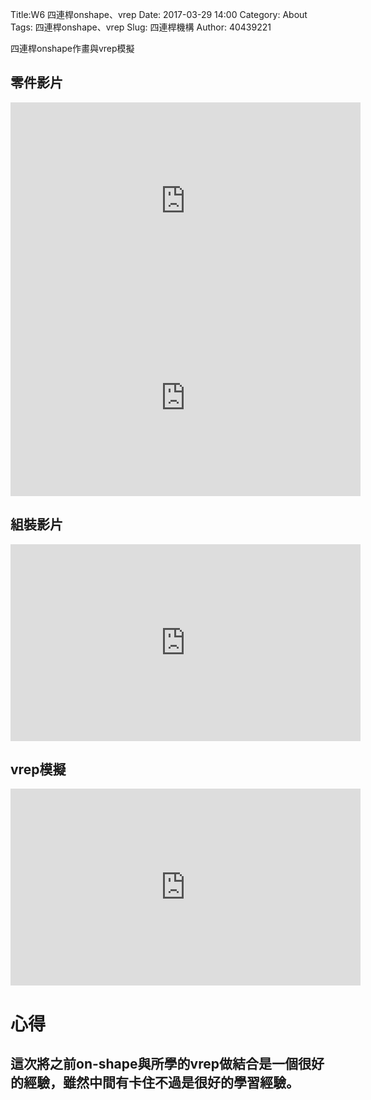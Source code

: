 Title:W6 四連桿onshape、vrep
Date: 2017-03-29 14:00
Category: About
Tags: 四連桿onshape、vrep
Slug:  四連桿機構
Author: 40439221

四連桿onshape作畫與vrep模擬

<!-- PELICAN_END_SUMMARY -->

<h2> 零件影片</h2>

<iframe width="560" height="315" src="https://www.youtube.com/embed/u0yj5PNT34c" frameborder="0" allowfullscreen></iframe>

<iframe width="560" height="315" src="https://www.youtube.com/embed/rmlsuz3_Ejs" frameborder="0" allowfullscreen></iframe>

<h2> 組裝影片</h2>

<iframe width="560" height="315" src="https://www.youtube.com/embed/W1hBLM2ODa4" frameborder="0" allowfullscreen></iframe>

<h2> vrep模擬</h2>

<iframe width="560" height="315" src="https://www.youtube.com/embed/Vcv-IBASqXY" frameborder="0" allowfullscreen></iframe>
<h1>心得</h1>

<h2>這次將之前on-shape與所學的vrep做結合是一個很好的經驗，雖然中間有卡住不過是很好的學習經驗。</h2>